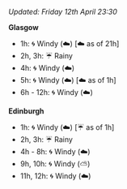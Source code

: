 *Updated: Friday 12th April 23:30*

**Glasgow**

* 1h: :cyclone: Windy (:cloud:) [:cloud: as of 21h]
* 2h, 3h: :umbrella: Rainy
* 4h: :cyclone: Windy (:cloud:)
* 5h: :cyclone: Windy (:cloud:) [:cloud: as of 1h]
* 6h - 12h: :cyclone: Windy (:cloud:)

**Edinburgh**

* 1h: :cyclone: Windy (:cloud:) [:umbrella: as of 1h]
* 2h, 3h: :umbrella: Rainy
* 4h - 8h: :cyclone: Windy (:cloud:)
* 9h, 10h: :cyclone: Windy (:partly_sunny:)
* 11h, 12h: :cyclone: Windy (:cloud:)
